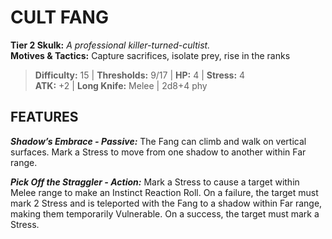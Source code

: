 # CULT FANG

**Tier 2 Skulk:** *A professional killer-turned-cultist.*  
**Motives & Tactics:** Capture sacrifices, isolate prey, rise in the ranks

> **Difficulty:** 15 | **Thresholds:** 9/17 | **HP:** 4 | **Stress:** 4  
> **ATK:** +2 | **Long Knife:** Melee | 2d8+4 phy  

## FEATURES

***Shadow’s Embrace - Passive:*** The Fang can climb and walk on vertical surfaces. Mark a Stress to move from one shadow to another within Far range.

***Pick Off the Straggler - Action:*** Mark a Stress to cause a target within Melee range to make an Instinct Reaction Roll. On a failure, the target must mark 2 Stress and is teleported with the Fang to a shadow within Far range, making them temporarily Vulnerable. On a success, the target must mark a Stress.
